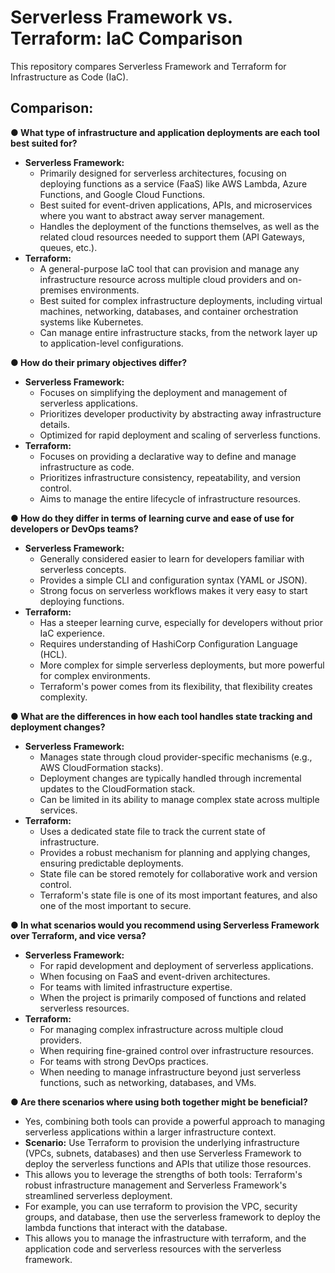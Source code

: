 # Serverless Framework vs. Terraform: IaC Comparison

This repository compares Serverless Framework and Terraform for Infrastructure as Code (IaC).

## Comparison:

**● What type of infrastructure and application deployments are each tool best suited for?**

* **Serverless Framework:**
    * Primarily designed for serverless architectures, focusing on deploying functions as a service (FaaS) like AWS Lambda, Azure Functions, and Google Cloud Functions.
    * Best suited for event-driven applications, APIs, and microservices where you want to abstract away server management.
    * Handles the deployment of the functions themselves, as well as the related cloud resources needed to support them (API Gateways, queues, etc.).
* **Terraform:**
    * A general-purpose IaC tool that can provision and manage any infrastructure resource across multiple cloud providers and on-premises environments.
    * Best suited for complex infrastructure deployments, including virtual machines, networking, databases, and container orchestration systems like Kubernetes.
    * Can manage entire infrastructure stacks, from the network layer up to application-level configurations.

**● How do their primary objectives differ?**

* **Serverless Framework:**
    * Focuses on simplifying the deployment and management of serverless applications.
    * Prioritizes developer productivity by abstracting away infrastructure details.
    * Optimized for rapid deployment and scaling of serverless functions.
* **Terraform:**
    * Focuses on providing a declarative way to define and manage infrastructure as code.
    * Prioritizes infrastructure consistency, repeatability, and version control.
    * Aims to manage the entire lifecycle of infrastructure resources.

**● How do they differ in terms of learning curve and ease of use for developers or DevOps teams?**

* **Serverless Framework:**
    * Generally considered easier to learn for developers familiar with serverless concepts.
    * Provides a simple CLI and configuration syntax (YAML or JSON).
    * Strong focus on serverless workflows makes it very easy to start deploying functions.
* **Terraform:**
    * Has a steeper learning curve, especially for developers without prior IaC experience.
    * Requires understanding of HashiCorp Configuration Language (HCL).
    * More complex for simple serverless deployments, but more powerful for complex environments.
    * Terraform's power comes from its flexibility, that flexibility creates complexity.

**● What are the differences in how each tool handles state tracking and deployment changes?**

* **Serverless Framework:**
    * Manages state through cloud provider-specific mechanisms (e.g., AWS CloudFormation stacks).
    * Deployment changes are typically handled through incremental updates to the CloudFormation stack.
    * Can be limited in its ability to manage complex state across multiple services.
* **Terraform:**
    * Uses a dedicated state file to track the current state of infrastructure.
    * Provides a robust mechanism for planning and applying changes, ensuring predictable deployments.
    * State file can be stored remotely for collaborative work and version control.
    * Terraform's state file is one of its most important features, and also one of the most important to secure.

**● In what scenarios would you recommend using Serverless Framework over Terraform, and vice versa?**

* **Serverless Framework:**
    * For rapid development and deployment of serverless applications.
    * When focusing on FaaS and event-driven architectures.
    * For teams with limited infrastructure expertise.
    * When the project is primarily composed of functions and related serverless resources.
* **Terraform:**
    * For managing complex infrastructure across multiple cloud providers.
    * When requiring fine-grained control over infrastructure resources.
    * For teams with strong DevOps practices.
    * When needing to manage infrastructure beyond just serverless functions, such as networking, databases, and VMs.

**● Are there scenarios where using both together might be beneficial?**

* Yes, combining both tools can provide a powerful approach to managing serverless applications within a larger infrastructure context.
* **Scenario:** Use Terraform to provision the underlying infrastructure (VPCs, subnets, databases) and then use Serverless Framework to deploy the serverless functions and APIs that utilize those resources.
* This allows you to leverage the strengths of both tools: Terraform's robust infrastructure management and Serverless Framework's streamlined serverless deployment.
* For example, you can use terraform to provision the VPC, security groups, and database, then use the serverless framework to deploy the lambda functions that interact with the database.
* This allows you to manage the infrastructure with terraform, and the application code and serverless resources with the serverless framework.
